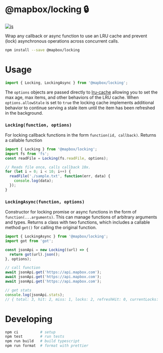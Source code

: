 # @mapbox/locking :lock: 

[![js](https://github.com/mapbox/locking/actions/workflows/test.yml/badge.svg)](https://github.com/mapbox/locking/actions/workflows/test.yml)

Wrap any callback or async function to use an LRU cache and prevent (lock) asynchronous operations across concurrent calls.

```sh
npm install --save @mapbox/locking
```

# Usage

```js
import { Locking, LockingAsync } from '@mapbox/locking';
```

The `options` objects are passed directly to [lru-cache](https://github.com/isaacs/node-lru-cache/tree/v10.4.3?tab=readme-ov-file#usage) allowing you to set the max age, max items, and other behaviors of the LRU cache. When `options.allowStale` is set to `true` the locking cache implements additional behavior to continue serving a stale item until the item has been refreshed in the background.

### `Locking(function, options)`

For locking callback functions in the form `function(id, callback)`. Returns a callable function

```js
import { Locking } from '@mapbox/locking';
import fs from 'fs';
const readFile = Locking(fs.readFile, options);

// Reads file once, calls callback 10x.
for (let i = 0; i < 10; i++) {
  readFile('./sample.txt', function(err, data) {
    console.log(data);
  });
}
```

### `LockingAsync(function, options)`

Constructor for locking promise or async functions in the form of `function(...arguments)`. This can manage functions of arbitrary arguments and types. Returns a class with two functions, which includes a callable method `get()` for calling the original function.

```js
import { LockingAsync } from '@mapbox/locking';
import got from 'got';

const jsonApi = new Locking((url) => {
  return got(url).json();
}, options);

// call function
await jsonApi.get('https://api.mapbox.com');
await jsonApi.get('https://api.mapbox.com');
await jsonApi.get('https://api.mapbox.com');

// get stats
console.log(jsonApi.stats); 
// { total: 3, hit: 2, miss: 1, locks: 2, refreshHit: 0, currentLocks: 0, size: 1 }
```

# Developing

```sh
npm ci          # setup
npm test        # run tests
npm run build   # build typescript
npm run format  # format with prettier
```